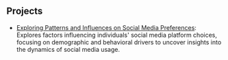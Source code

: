 ## Projects

- [Exploring Patterns and Influences on Social Media Preferences](https://github.com/sidbijo/group-project-tweetbots): Explores factors influencing individuals' social media platform choices, focusing on demographic and behavioral drivers to uncover insights into the dynamics of social media usage.
